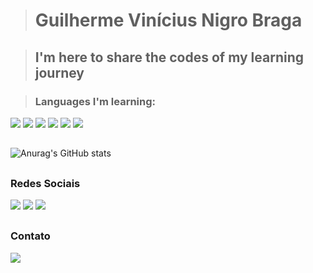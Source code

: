 ><h1>Guilherme Vinícius Nigro Braga</h1>

><h2>I'm here to share the codes of my learning journey</h2>

><h3>Languages I'm learning:</h3>

<div>
<a><img src="https://img.shields.io/badge/HTML5-E34F26?style=for-the-badge&logo=html5&logoColor=white"></a>
<a><img src="https://img.shields.io/badge/CSS3-1572B6?style=for-the-badge&logo=css3&logoColor=white"></a>
<a><img src="https://img.shields.io/badge/JavaScript-323330?style=for-the-badge&logo=javascript&logoColor=F7DF1E"></a>
<a><img src="https://img.shields.io/badge/React-20232A?style=for-the-badge&logo=react&logoColor=61DAFB"></a>
<a><img src="https://img.shields.io/badge/Python-3776AB?style=for-the-badge&logo=python&logoColor=white"></a>
<a><img src="https://img.shields.io/badge/java-%23ED8B00.svg?style=for-the-badge&logo=openjdk&logoColor=white"></a>
</div>

##

![Anurag's GitHub stats](https://github-readme-stats.vercel.app/api?username=MatheusPablo&show_icons=true&theme=dark)
##

<h3>Redes Sociais</h3>
<div>
<a href="https://discord.gg/guVHukZ5M8"><img src="https://img.shields.io/badge/Discord-7289DA?style=for-the-badge&logo=discord&logoColor=white"></a>
<a href="https://www.instagram.com/mathheusxp/"><img src="https://img.shields.io/badge/Instagram-E4405F?style=for-the-badge&logo=instagram&logoColor=white"></a>
<a href="https://www.instagram.com/mathheusxp/"><img src="https://img.shields.io/badge/Instagram-E4405F?style=for-the-badge&logo=instagram&logoColor=white"></a>
</div>

##
<h3>Contato</h3>
<div>
<a href="mailto:mp123g@gmail.com"><img src="https://img.shields.io/badge/Gmail-D14836?style=for-the-badge&logo=gmail&logoColor=white"></a>
</div>
